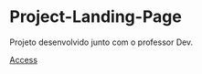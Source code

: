 # Project-Landing-Page
Projeto desenvolvido junto com o professor Dev.

<a href="https://ericrdgs.github.io/Project-Landing-Page/"> Access </a>
